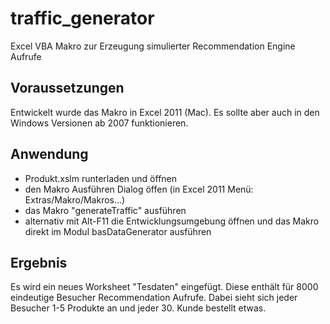 traffic_generator
=================

Excel VBA Makro zur Erzeugung simulierter Recommendation Engine Aufrufe

## Voraussetzungen

Entwickelt wurde das Makro in Excel 2011 (Mac). Es sollte aber auch in den Windows Versionen ab 2007 funktionieren.


## Anwendung

* Produkt.xslm runterladen und öffnen
* den Makro Ausführen Dialog öffen (in Excel 2011 Menü: Extras/Makro/Makros...)
* das Makro "generateTraffic" ausführen
* alternativ mit Alt-F11 die Entwicklungsumgebung öffnen und das Makro direkt im Modul basDataGenerator  ausführen

## Ergebnis

Es wird ein neues Worksheet "Tesdaten<x>" eingefügt. Diese enthält für 8000 eindeutige Besucher Recommendation Aufrufe.
Dabei sieht sich jeder Besucher 1-5 Produkte an und jeder 30. Kunde bestellt etwas.
